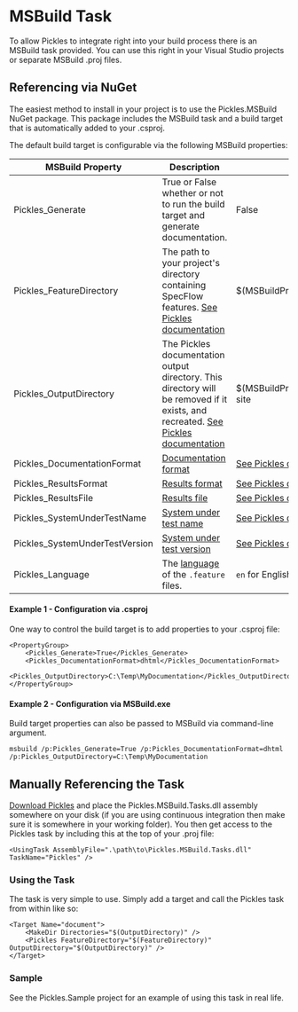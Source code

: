# MSBuild Task

To allow Pickles to integrate right into your build process there is an MSBuild task provided.  You can use this right in your Visual Studio projects or separate MSBuild .proj files.

## Referencing via NuGet
	
The easiest method to install in your project is to use the Pickles.MSBuild NuGet package. This package includes the MSBuild task and a build target that is automatically added to your .csproj.

The default build target is configurable via the following MSBuild properties:

| MSBuild Property               | Description                                                                      | Default
|--------------------------------|----------------------------------------------------------------------------------|-------------------------------------------------------------
| Pickles_Generate               | True or False whether or not to run the build target and generate documentation. | False 
| Pickles_FeatureDirectory       | The path to your project's directory containing SpecFlow features. [See Pickles documentation](ArgumentsFeatureDirectory.md) | $(MSBuildProjectDirectory)\Features 
| Pickles_OutputDirectory        | The Pickles documentation output directory. This directory will be removed if it exists, and recreated. [See Pickles documentation](ArgumentsOutputDirectory.md) | $(MSBuildProjectDirectory)\pickles-site
| Pickles_DocumentationFormat    | [Documentation format](ArgumentsDocumentationFormat.md)                             | [See Pickles documentation](ArgumentsDocumentationFormat.md)
| Pickles_ResultsFormat          | [Results format](ArgumentsTestResultsFormat.md)                                     | [See Pickles documentation](ArgumentsTestResultsFormat.md)
| Pickles_ResultsFile            | [Results file](ArgumentsTestResultsFile.md)                                         | [See Pickles documentation](ArgumentsTestResultsFile.md)
| Pickles_SystemUnderTestName    | [System under test name](ArgumentsSystemUnderTestName.md)                           | [See Pickles documentation](ArgumentsSystemUnderTestName.md) 
| Pickles_SystemUnderTestVersion | [System under test version](ArgumentsSystemUnderTestVersion.md)                     | [See Pickles documentation](ArgumentsSystemUnderTestVersion.md)
| Pickles_Language               | The [language](https://github.com/cucumber/cucumber/wiki/Spoken-languages) of the `.feature` files. | `en` for English

#### Example 1 - Configuration via .csproj

One way to control the build target is to add properties to your .csproj file:

    <PropertyGroup>
        <Pickles_Generate>True</Pickles_Generate>
        <Pickles_DocumentationFormat>dhtml</Pickles_DocumentationFormat>
        <Pickles_OutputDirectory>C:\Temp\MyDocumentation</Pickles_OutputDirectory>
    </PropertyGroup>


#### Example 2 - Configuration via MSBuild.exe

Build target properties can also be passed to MSBuild via command-line argument. 

    msbuild /p:Pickles_Generate=True /p:Pickles_DocumentationFormat=dhtml /p:Pickles_OutputDirectory=C:\Temp\MyDocumentation
    



## Manually Referencing the Task

[Download Pickles](GettingStarted.md) and place the Pickles.MSBuild.Tasks.dll assembly somewhere on your disk (if you are using continuous integration then make sure it is somewhere in your working folder).  You then get access to the Pickles task by including this at the top of your .proj file:

	<UsingTask AssemblyFile=".\path\to\Pickles.MSBuild.Tasks.dll" TaskName="Pickles" />

### Using the Task

The task is very simple to use.  Simply add a target and call the Pickles task from within like so:

    <Target Name="document">
        <MakeDir Directories="$(OutputDirectory)" />
        <Pickles FeatureDirectory="$(FeatureDirectory)" OutputDirectory="$(OutputDirectory)" />
    </Target>

### Sample

See the Pickles.Sample project for an example of using this task in real life.


